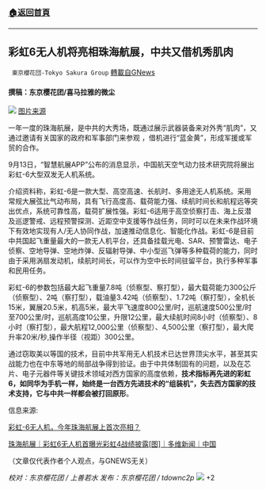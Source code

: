 ###  [:house:返回首頁](https://github.com/ourhimalayas/txt)
---


## 彩虹6无人机将亮相珠海航展，中共又借机秀肌肉
` 東京櫻花団-Tokyo Sakura Group` [轉載自GNews](https://gnews.org/zh-hans/1533711/)

#### 撰稿：东京樱花团/喜马拉雅的微尘
![](https://assets.gnews.org/wp-content/uploads/2021/09/2-45.jpg)
[图片来源](https://www.163.com/dy/article/GJRJ8IGT0511PT5V.html?f=post2020_dy_recommends)

一年一度的珠海航展，是中共的大秀场，既通过展示武器装备来对外秀“肌肉”，又通过邀请有关国家的政府和军事部门来参观 ，借机进行“蓝金黄”，形成军援或军贸的合作。

9月13日，“智慧航展APP”公布的消息显示，中国航天空气动力技术研究院将展出彩虹-6大型双发无人机系统。

介绍资料称，彩虹-6是一款大型、高空高速、长航时、多用途无人机系统。采用常规大展弦比气动布局，具有飞行高度高、载荷能力强、续航时间长和航程远等突出优点，系统可靠性高，载荷扩展性强。彩虹-6适用于高空侦察打击、海上反潜及巡逻警戒、远程预警探测、近距空中支援等作战任务，同时可以在未来作战环境下有效地实现有人/无人协同作战，加速推动信息化、智能化作战。彩虹-6是目前中共国起飞重量最大的一款无人机平台，还具备挂载光电、SAR、预警雷达、电子侦察、空地导弹、空地炸弹、反辐射导弹、中小型巡飞弹等多种载荷的能力，同时由于采用涡扇发动机，续航时间长，可以作为空中长时间驻留平台，执行多种军事和民用任务。

彩虹-6的参数包括最大起飞重量7.8吨（侦察型、察打型），最大载荷能力300公斤（侦察型）、2吨（察打型），载油量3.42吨（侦察型）、1.72吨（察打型），全机长15米，翼展20.5米，机高5米，最大平飞速度800公里/时，巡航速度500公里/时至700公里/时，巡航高度10公里，升限12公里，最大续航时间8小时（侦察型）、8小时（察打型），最大航程12,000公里（侦察型）、4,500公里（察打型），最大爬升率20米/秒,操作半径（视距）300公里。

通过窃取美以等国的技术，目前中共军用无人机技术已达世界顶尖水平，甚至其实战能力也在中东等地的局部战争得到验证。由于中共体制固有的问题，以及在芯片、电子元器件等关键技术领域对西方国家的高度依赖，**技术指标再先进的彩虹6，如同华为手机一样，始终是一台西方先进技术的“组装机”，失去西方国家的技术支持，它与中共一样都会被打回原形**。

信息来源:

[彩虹-6无人机，今年珠海航展上首次亮相？](https://www.163.com/dy/article/GJRJ8IGT0511PT5V.html?f=post2020_dy_recommends)

[珠海航展｜彩虹6无人机首曝光彩虹4战绩披露\[图\]｜多维新闻｜中国](https://www.dwnews.com/%E4%B8%AD%E5%9B%BD/60261245/%E7%8F%A0%E6%B5%B7%E8%88%AA%E5%B1%95%E5%BD%A9%E8%99%B96%E6%97%A0%E4%BA%BA%E6%9C%BA%E9%A6%96%E6%9B%9D%E5%85%89%E5%BD%A9%E8%99%B94%E6%88%98%E7%BB%A9%E6%8A%AB%E9%9C%B2%E5%9B%BE)

（文章仅代表作者个人观点，与GNEWS无关）

*校对：东京樱花团 / 上善若水*
*发布：东京樱花团 / tdownc2p*
![](https://assets.gnews.org/wp-content/uploads/2021/08/image0-1-36.jpg)
+2
